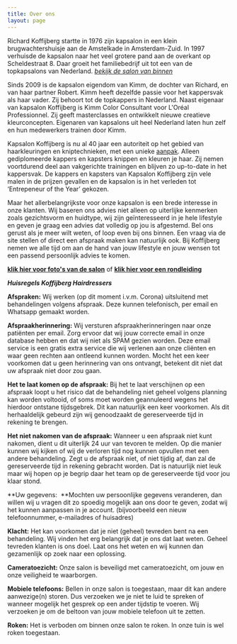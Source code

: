 ```yaml
---
title: Over ons
layout: page
---
```


Richard Koffijberg startte in 1976 zijn kapsalon in een klein brugwachtershuisje aan de Amstelkade in Amsterdam-Zuid. In 1997 verhuisde de kapsalon naar het veel grotere pand aan de overkant op Scheldestraat 8. Daar groeit het familiebedrijf uit tot een van de topkapsalons van Nederland.&nbsp;[*bekijk de salon van binnen*](https://www.google.nl/maps/uv?hl=nl&amp;pb=!1s0x47c609f52b889af9%3A0xa0d852e46cb77f93!2m19!2m2!1i80!2i80!3m1!2i20!16m13!1b1!2m2!1m1!1e1!2m2!1m1!1e3!2m2!1m1!1e5!2m2!1m1!1e4!3m1!7e115!4s%2Fmaps%2Fplace%2Fkoffijberg%2Bhair%2F%4052.3478303%2C4.8910038%2C3a%2C75y%2C278.21h%2C90t%2Fdata%3D*213m4*211e1*213m2*211srA0saFomM0IAAAQvxR2meQ*212e0*214m2*213m1*211s0x0%3A0xa0d852e46cb77f93!5skoffijberg%20hair%20-%20Google%20zoeken&amp;imagekey=!1e2!2srA0saFomM0IAAAQvxR2meQ&amp;sa=X&amp;ved=0ahUKEwiLzbDa4YLRAhVQdFAKHYRjAHYQoB8IjQEwEg)

Sinds 2009 is de kapsalon eigendom van Kimm, de dochter van Richard, en van haar partner Robert. Kimm heeft dezelfde passie voor het kappersvak als haar vader. Zij behoort tot de topkappers in Nederland. Naast eigenaar van kapsalon Koffijberg is Kimm Color Consultant voor L'Oréal Professionnel. Zij geeft masterclasses en ontwikkelt nieuwe creatieve kleurconcepten. Eigenaren van kapsalons uit heel Nederland laten hun zelf en hun medewerkers trainen door Kimm.

Kapsalon Koffijberg is nu al 40 jaar een autoriteit op het gebied van haarkleuringen en kniptechnieken, met een unieke [aanpak](/aanpak). Alleen gediplomeerde kappers en kapsters knippen en kleuren je haar. Zij nemen voortdurend deel aan vakgerichte trainingen en blijven zo up-to-date in het kappersvak. De kappers en kapsters van Kapsalon Koffijberg zijn vele malen in de prijzen gevallen en de kapsalon is in het verleden tot ‘Entrepeneur of the Year’ gekozen.

Maar het allerbelangrijkste voor onze kapsalon is een brede interesse in onze klanten. Wij baseren ons advies niet alleen op uiterlijke kenmerken zoals gezichtsvorm en huidtype, wij zijn geïnteresseerd in je hele lifestyle en geven je graag een advies dat volledig op jou is afgestemd. Bel ons gerust als je meer wilt weten, of loop even bij ons binnen. Een vraag via de site stellen of direct een afspraak maken kan natuurlijk ook. Bij Koffijberg nemen we alle tijd om aan de hand van jouw lifestyle en jouw wensen tot een passend persoonlijk advies te komen.

**[klik hier voor foto's van de salon](https://photos.google.com/share/AF1QipOJti8OeHzM6kd3MyzHAuHhZ-PtFqGDrupw9_zhqss0avv0DzEDnDC_80w-rfqRGA?key=MWNIVkpya2Y1U3JJN0FGMW5tbXJlaVkxYjhJZjZR)** of [**klik hier voor een rondleiding**](https://www.google.nl/maps/uv?hl=nl&amp;pb=!1s0x47c609f52b889af9%3A0xa0d852e46cb77f93!2m19!2m2!1i80!2i80!3m1!2i20!16m13!1b1!2m2!1m1!1e1!2m2!1m1!1e3!2m2!1m1!1e5!2m2!1m1!1e4!3m1!7e115!4s%2Fmaps%2Fplace%2Fkoffijberg%2Bhair%2F%4052.3478303%2C4.8910038%2C3a%2C75y%2C278.21h%2C90t%2Fdata%3D*213m4*211e1*213m2*211srA0saFomM0IAAAQvxR2meQ*212e0*214m2*213m1*211s0x0%3A0xa0d852e46cb77f93!5skoffijberg%20hair%20-%20Google%20zoeken&amp;imagekey=!1e2!2srA0saFomM0IAAAQvxR2meQ&amp;sa=X&amp;ved=0ahUKEwiLzbDa4YLRAhVQdFAKHYRjAHYQoB8IjQEwEg)

***Huisregels Koffijberg Hairdressers***

**Afspraken:** Wij werken (op dit moment i.v.m. Corona) uitsluitend met behandelingen volgens afspraak. Deze kunnen telefonisch, per email en Whatsapp gemaakt worden.

**Afspraakherinnering:** Wij versturen afspraakherinneringen naar onze patiënten per email. Zorg ervoor dat wij jouw correcte email in onze database hebben en dat wij niet als SPAM gezien worden. Deze email service is een gratis extra service die wij verlenen aan onze cliënten en waar geen rechten aan ontleend kunnen worden. Mocht het een keer voorkomen dat u geen herinnering van ons ontvangt, betekent dit niet dat uw afspraak niet door zou gaan.

**Het te laat komen op de afspraak:** Bij het te laat verschijnen op een afspraak loopt u het risico dat de behandeling niet geheel volgens planning kan worden voltooid, of soms moet worden geannuleerd wegens het hierdoor ontstane tijdsgebrek. Dit kan natuurlijk een keer voorkomen. Als dit herhaaldelijk gebeurd zijn wij genoodzaakt de gereserveerde tijd in rekening te brengen.

**Het niet nakomen van de afspraak:** Wanneer u een afspraak niet kunt nakomen, dient u dit uiterlijk 24 uur van tevoren te melden. Op die manier kunnen wij kijken of wij de verloren tijd nog kunnen opvullen met een andere behandeling. Zegt u de afspraak niet, of niet tijdig af, dan zal de gereserveerde tijd in rekening gebracht worden. Dat is natuurlijk niet leuk maar wij hopen op je begrip daar het team op de gereserveerde tijd voor jou klaar stond.

**Uw gegevens: &nbsp;**Mochten uw persoonlijke gegevens veranderen, dan willen wij u vragen dit zo spoedig mogelijk aan ons door te geven, zodat wij het kunnen aanpassen in je account. (bijvoorbeeld een nieuw telefoonnummer, e-mailadres of huisadres)

**Klacht:** Het kan voorkomen dat je niet (geheel) tevreden bent na een behandeling. Wij vinden het erg belangrijk dat je ons dat laat weten. Geheel tevreden klanten is ons doel. Laat ons het weten en wij kunnen dan gezamenlijk op zoek naar een oplossing.

**Cameratoezicht:** Onze salon is beveiligd met cameratoezicht, om jouw en onze veiligheid te waarborgen.

**Mobiele telefoons:** Bellen in onze salon is toegestaan, maar dit kan andere aanwezige(n) storen. Dus verzoeken we je niet te luid te spreken of wanneer mogelijk het gesprek op een ander tijdstip te voeren. Wij verzoeken je om de beltoon van jouw mobiele telefoon uit te zetten.

**Roken:** Het is verboden om binnen onze salon te roken. In onze tuin is wel roken toegestaan.